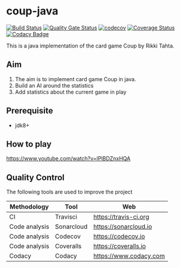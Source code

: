 # coup-java
[![Build Status](https://travis-ci.org/thomashan/coup-java.svg?branch=master)](https://travis-ci.org/thomashan/coup-java)
[![Quality Gate Status](https://sonarcloud.io/api/project_badges/measure?project=thomashan_coup-java&metric=alert_status)](https://sonarcloud.io/dashboard?id=thomashan_coup-java)
[![codecov](https://codecov.io/gh/thomashan/coup-java/branch/master/graph/badge.svg)](https://codecov.io/gh/thomashan/coup-java)
[![Coverage Status](https://coveralls.io/repos/github/thomashan/coup-java/badge.svg?branch=master)](https://coveralls.io/github/thomashan/coup-java?branch=master)
[![Codacy Badge](https://api.codacy.com/project/badge/Grade/974abb2b54ea4b6e817c703ecbad0eac)](https://www.codacy.com/manual/thomashan/coup-java?utm_source=github.com&amp;utm_medium=referral&amp;utm_content=thomashan/coup-java&amp;utm_campaign=Badge_Grade)

This is a java implementation of the card game Coup by Rikki Tahta.

## Aim
 1. The aim is to implement card game Coup in java.
 2. Build an AI around the statistics
 3. Add statistics about the current game in play

## Prerequisite
* jdk8+

## How to play
https://www.youtube.com/watch?v=lPlBDZnxHQA

## Quality Control
The following tools are used to improve the project

| Methodology   | Tool       | Web                      |
| ---           | ---        | ---                      |
| CI            | Travisci   | <https://travis-ci.org>  |
| Code analysis | Sonarcloud | <https://sonarcloud.io>  |
| Code analysis | Codecov    | <https://codecov.io>     |
| Code analysis | Coveralls  | <https://coveralls.io>   |
| Codacy        | Codacy     | <https://www.codacy.com> |
